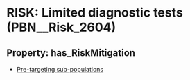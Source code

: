 # RISK: __Limited diagnostic tests__ (PBN__Risk_2604)

## Property: has_RiskMitigation

* [Pre-targeting sub-populations](PBN__Mitigation_511)


